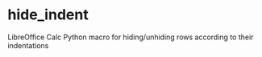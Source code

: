 # hide_indent
LibreOffice Calc Python macro for hiding/unhiding rows according to their indentations


